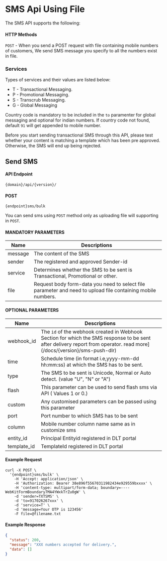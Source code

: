 # SMS Api Using File

The SMS API supports the following:

#### HTTP Methods

`POST` - When you send a POST request with file containing mobile numbers of customers, We send SMS message you specify to all the numbers exist in file.

### Services

Types of services and their values are listed below:

- T - Transactional Messaging.
- P - Promotional Messaging.
- S - Transcrub Messaging.
- G - Global Messaging

Country code is mandatory to be included in the `to` paramenter for global messaging and optional for indian numbers. If country code not found, default `91` will get appended to mobile number.

Before you start sending transactional SMS through this API, please test whether your content is matching a template which has been pre approved. Otherwise, the SMS will end up being rejected.

## Send SMS

#### API Endpoint

```
{domain}/api/{version}/
```

#### POST

```
{endpoint}sms/bulk
```

You can send sms using `POST` method only as uploading file will supporting in
`POST`.

#### MANDATORY PARAMETERS

| Name    | Descriptions                                                                                                |
| ------- | ----------------------------------------------------------------------------------------------------------- |
| message | The content of the SMS                                                                                      |
| sender  | The registered and approved Sender-id                                                                       |
| service | Determines whether the SMS to be sent is Transactional, Promotional or other.                               |
| file    | Request body form-data you need to select file parameter and need to upload file containing mobile numbers. |

#### OPTIONAL PARAMETERS

| Name        | Descriptions                                                                                                                                                           |
| ----------- | ---------------------------------------------------------------------------------------------------------------------------------------------------------------------- |
| webhook_id  | The `id` of the webhook created in Webhook Section for which the SMS response to be sent after delivery report from operator. read more](/docs/{version}/sms-push-dlr) |
| time        | Schedule time (in format i.e,yyyy-mm-dd hh:mm:ss) at which the SMS has to be sent.                                                                                     |
| type        | The SMS to be sent is Unicode, Normal or Auto detect. (value "U", "N" or "A")                                                                                          |
| flash       | This parameter can be used to send flash sms via API ( Values 1 or 0.)                                                                                                 |
| custom      | Any customised parameters can be passed using this parameter                                                                                                           |
| port        | Port number to which SMS has to be sent                                                                                                                                |
| column      | Mobile number column name same as in customize sms                                                                                                                     |
| entity_id   | Principal Entityid registered in DLT portal                                                                                                                            |
| template_id | TemplateId registered in DLT portal                                                                                                                                    |

#### Example Request

```
curl -X POST \
  '{endpoint}sms/bulk' \
    -H 'Accept: application/json' \
    -H 'Authorization: Bearer 38e896f55670311982434e929559bxxxx' \
    -H 'content-type: multipart/form-data; boundary=----WebKitFormBoundary7MA4YWxkTrZu0gW' \
    -d 'sender=TXTSMS' \
    -d 'to=917026267xxx' \
    -d 'service=T' \
    -d 'message=Your OTP is 123456'
    -F file=@filename.txt
```

#### Example Response

```json
{
  "status": 200,
  "message": "XXX numbers accepted for delivery.",
  "data": []
}
```

